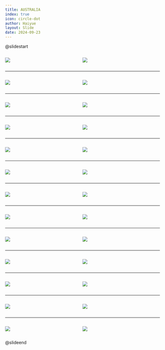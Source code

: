 ```yaml
---
title: AUSTRALIA
index: true
icon: circle-dot
author: Haiyue
layout: Slide
date: 2024-09-23
---
```

 
@slidestart

<div style="display:flex">
<div style="flex:1">

![](/reading/english/Level-U/AUSTRALIA/001.webp)
</div>
<div style="flex:1">

![](/reading/english/Level-U/AUSTRALIA/002.webp)
</div>
</div>

---

<div style="display:flex">
<div style="flex:1">

![](/reading/english/Level-U/AUSTRALIA/003.webp)
</div>
<div style="flex:1">

![](/reading/english/Level-U/AUSTRALIA/004.webp)
</div>
</div>

---

<div style="display:flex">
<div style="flex:1">

![](/reading/english/Level-U/AUSTRALIA/005.webp)
</div>
<div style="flex:1">

![](/reading/english/Level-U/AUSTRALIA/006.webp)
</div>
</div>

---

<div style="display:flex">
<div style="flex:1">

![](/reading/english/Level-U/AUSTRALIA/007.webp)
</div>
<div style="flex:1">

![](/reading/english/Level-U/AUSTRALIA/008.webp)
</div>
</div>

---

<div style="display:flex">
<div style="flex:1">

![](/reading/english/Level-U/AUSTRALIA/009.webp)
</div>
<div style="flex:1">

![](/reading/english/Level-U/AUSTRALIA/010.webp)
</div>
</div>

---

<div style="display:flex">
<div style="flex:1">

![](/reading/english/Level-U/AUSTRALIA/011.webp)
</div>
<div style="flex:1">

![](/reading/english/Level-U/AUSTRALIA/012.webp)
</div>
</div>

---

<div style="display:flex">
<div style="flex:1">

![](/reading/english/Level-U/AUSTRALIA/013.webp)
</div>
<div style="flex:1">

![](/reading/english/Level-U/AUSTRALIA/014.webp)
</div>
</div>

---

<div style="display:flex">
<div style="flex:1">

![](/reading/english/Level-U/AUSTRALIA/015.webp)
</div>
<div style="flex:1">

![](/reading/english/Level-U/AUSTRALIA/016.webp)
</div>
</div>

---

<div style="display:flex">
<div style="flex:1">

![](/reading/english/Level-U/AUSTRALIA/017.webp)
</div>
<div style="flex:1">

![](/reading/english/Level-U/AUSTRALIA/018.webp)
</div>
</div>

---

<div style="display:flex">
<div style="flex:1">

![](/reading/english/Level-U/AUSTRALIA/019.webp)
</div>
<div style="flex:1">

![](/reading/english/Level-U/AUSTRALIA/020.webp)
</div>
</div>

---

<div style="display:flex">
<div style="flex:1">

![](/reading/english/Level-U/AUSTRALIA/021.webp)
</div>
<div style="flex:1">

![](/reading/english/Level-U/AUSTRALIA/022.webp)
</div>
</div>

---

<div style="display:flex">
<div style="flex:1">

![](/reading/english/Level-U/AUSTRALIA/023.webp)
</div>
<div style="flex:1">

![](/reading/english/Level-U/AUSTRALIA/024.webp)
</div>
</div>

---

<div style="display:flex">
<div style="flex:1">

![](/reading/english/Level-U/AUSTRALIA/025.webp)
</div>
<div style="flex:1">

![](/reading/english/Level-U/AUSTRALIA/026.webp)
</div>
</div>

@slideend